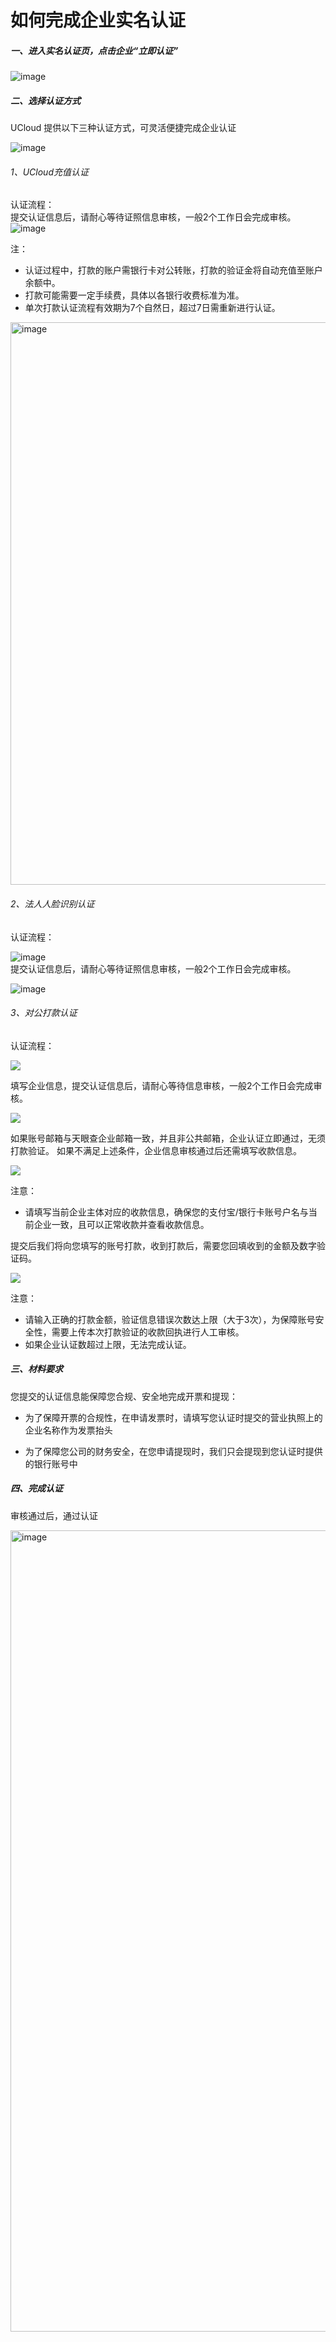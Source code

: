 

# 如何完成企业实名认证

##### 一、进入实名认证页，点击企业“立即认证”

![image](https://github.com/UCloudDoc-Team/identity_verification/assets/107971405/41a1699b-eda2-4bd4-88f0-646bd6e65337)


##### 二、选择认证方式
UCloud 提供以下三种认证方式，可灵活便捷完成企业认证

![image](https://github.com/UCloudDoc-Team/identity_verification/assets/107971405/d74e50c2-0070-4e7f-8b42-51a8309de5c6)

###### 1、UCloud充值认证
认证流程：  
提交认证信息后，请耐心等待证照信息审核，一般2个工作日会完成审核。
![image](https://github.com/UCloudDoc-Team/identity_verification/assets/107971405/b6633b82-4d23-4f7c-8e8f-c2e9bd55c548)


注：
- 认证过程中，打款的账户需银行卡对公转账，打款的验证金将自动充值至账户余额中。  
- 打款可能需要一定手续费，具体以各银行收费标准为准。  
- 单次打款认证流程有效期为7个自然日，超过7日需重新进行认证。  
<img width="900" alt="image" src="https://github.com/UCloudDoc-Team/identity_verification/assets/107971405/10199ea4-4519-45a4-ada5-61215f871ef3">

###### 2、法人人脸识别认证
认证流程：   

![image](https://github.com/UCloudDoc-Team/identity_verification/assets/107971405/f1ed7db2-c8b2-4add-bfbd-c31196543456)  
提交认证信息后，请耐心等待证照信息审核，一般2个工作日会完成审核。

![image](https://github.com/UCloudDoc-Team/identity_verification/assets/107971405/a030a3dc-f281-4788-aee8-722e006ce00c)

###### 3、对公打款认证
认证流程：  

![](images/a72ebb9b44f04cc9f2a1bcea56645a6986f9b11b/%E4%BC%81%E4%B8%9A%E8%AE%A4%E8%AF%81%E7%AC%AC%E4%B8%89%E7%A7%8D%E6%96%B9%E5%BC%8F%E6%B5%81%E7%A8%8B.jpg)

填写企业信息，提交认证信息后，请耐心等待信息审核，一般2个工作日会完成审核。

![](images/a72ebb9b44f04cc9f2a1bcea56645a6986f9b11b/%E4%BC%81%E4%B8%9A%E4%BF%A1%E6%81%AF.jpg)

如果账号邮箱与天眼查企业邮箱一致，并且非公共邮箱，企业认证立即通过，无须打款验证。
如果不满足上述条件，企业信息审核通过后还需填写收款信息。

![](images/a72ebb9b44f04cc9f2a1bcea56645a6986f9b11b/%E6%94%B6%E6%AC%BE%E4%BF%A1%E6%81%AF.jpg)

注意：
- 请填写当前企业主体对应的收款信息，确保您的支付宝/银行卡账号户名与当前企业一致，且可以正常收款并查看收款信息。


提交后我们将向您填写的账号打款，收到打款后，需要您回填收到的金额及数字验证码。

![](images/a72ebb9b44f04cc9f2a1bcea56645a6986f9b11b/%E6%89%93%E6%AC%BE%E9%AA%8C%E8%AF%81.jpg) 

注意：
- 请输入正确的打款金额，验证信息错误次数达上限（大于3次），为保障账号安全性，需要上传本次打款验证的收款回执进行人工审核。
- 如果企业认证数超过上限，无法完成认证。

##### 三、材料要求
您提交的认证信息能保障您合规、安全地完成开票和提现：

  - 为了保障开票的合规性，在申请发票时，请填写您认证时提交的营业执照上的企业名称作为发票抬头

  - 为了保障您公司的财务安全，在您申请提现时，我们只会提现到您认证时提供的银行账号中

##### 四、完成认证

审核通过后，通过认证

<img width="1282" alt="image" src="https://github.com/UCloudDoc-Team/identity_verification/assets/107971405/ec949abf-1402-4ff8-832c-a3da322c217d">

